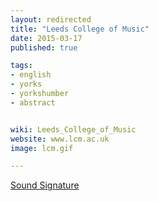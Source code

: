 ```yaml
---
layout: redirected
title: "Leeds College of Music"
date: 2015-03-17
published: true

tags:
- english
- yorks
- yorkshumber
- abstract


wiki: Leeds_College_of_Music
website: www.lcm.ac.uk
image: lcm.gif

---
```


[Sound Signature](http://www.lcm.ac.uk/About-Us/Sound-Signature)
